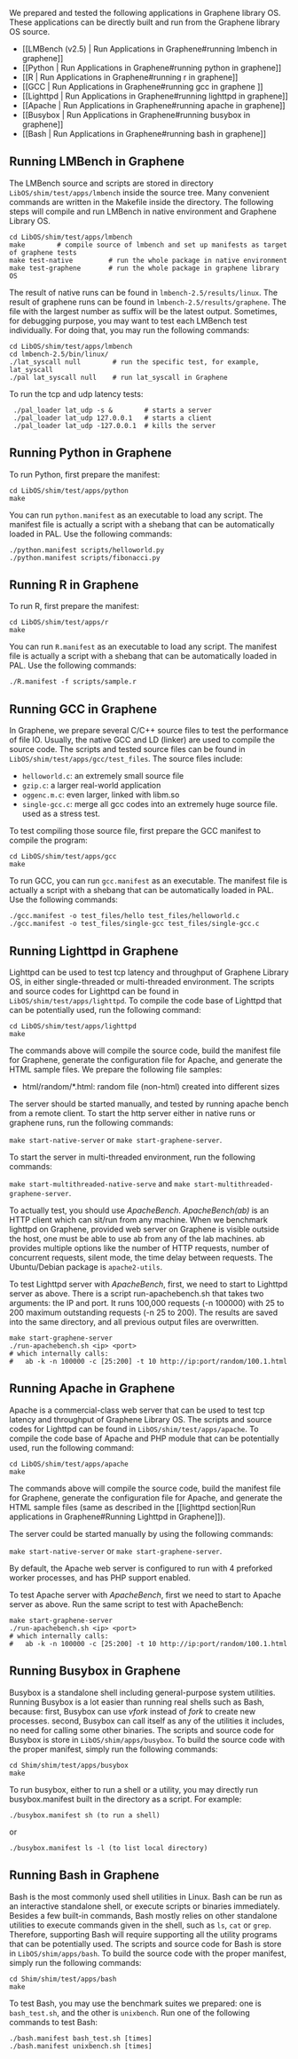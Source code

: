 We prepared and tested the following applications in Graphene library OS. These applications can be directly built and run from the Graphene library OS source.

* [[LMBench (v2.5) | Run Applications in Graphene#running lmbench in graphene]]
* [[Python | Run Applications in Graphene#running python in graphene]]
* [[R | Run Applications in Graphene#running r in graphene]]
* [[GCC | Run Applications in Graphene#running gcc in graphene ]]
* [[Lighttpd | Run Applications in Graphene#running lighttpd in graphene]]
* [[Apache | Run Applications in Graphene#running apache in graphene]]
* [[Busybox | Run Applications in Graphene#running busybox in graphene]]
* [[Bash | Run Applications in Graphene#running bash in graphene]]

## Running LMBench in Graphene

The LMBench source and scripts are stored in directory `LibOS/shim/test/apps/lmbench` inside the source tree. Many convenient commands are written in the Makefile inside the directory. The following steps will compile and run LMBench in native environment and Graphene Library OS.

    cd LibOS/shim/test/apps/lmbench
    make        # compile source of lmbench and set up manifests as target of graphene tests
    make test-native         # run the whole package in native environment
    make test-graphene       # run the whole package in graphene library OS

The result of native runs can be found in `lmbench-2.5/results/linux`. The result of graphene runs can be found in `lmbench-2.5/results/graphene`. The file with the largest number as suffix will be the latest output. Sometimes, for debugging purpose, you may want to test each LMBench test individually. For doing that, you may run the following commands:

    cd LibOS/shim/test/apps/lmbench
    cd lmbench-2.5/bin/linux/
    ./lat_syscall null        # run the specific test, for example, lat_syscall
    ./pal lat_syscall null    # run lat_syscall in Graphene

To run the tcp and udp latency tests:

     ./pal_loader lat_udp -s &        # starts a server
     ./pal_loader lat_udp 127.0.0.1   # starts a client
     ./pal_loader lat_udp -127.0.0.1  # kills the server

## Running Python in Graphene

To run Python, first prepare the manifest:

    cd LibOS/shim/test/apps/python
    make

You can run `python.manifest` as an executable to load any script. The manifest file is actually a script with a shebang that can be automatically loaded in PAL. Use the following commands:

    ./python.manifest scripts/helloworld.py
    ./python.manifest scripts/fibonacci.py



## Running R in Graphene

To run R, first prepare the manifest:

    cd LibOS/shim/test/apps/r
    make

You can run `R.manifest` as an executable to load any script. The manifest file is actually a script with a shebang that can be automatically loaded in PAL. Use the following commands:

    ./R.manifest -f scripts/sample.r


## Running GCC in Graphene

In Graphene, we prepare several C/C++ source files to test the performance of file IO. Usually, the native GCC and LD (linker) are used to compile the source code. The scripts and tested source files can be found in `LibOS/shim/test/apps/gcc/test_files`. The source files include:

* `helloworld.c`: an extremely small source file
* `gzip.c`: a larger real-world application
* `oggenc.m.c`: even larger, linked with libm.so
* `single-gcc.c`: merge all gcc codes into an extremely huge source file. used as a stress test.

To test compiling those source file, first prepare the GCC manifest to compile the program:

    cd LibOS/shim/test/apps/gcc
    make

To run GCC, you can run `gcc.manifest` as an executable. The manifest file is actually a script with a shebang that can be automatically loaded in PAL. Use the following commands:

    ./gcc.manifest -o test_files/hello test_files/helloworld.c
    ./gcc.manifest -o test_files/single-gcc test_files/single-gcc.c


## Running Lighttpd in Graphene

Lighttpd can be used to test tcp latency and throughput of Graphene Library OS, in either single-threaded or multi-threaded environment. The scripts and source codes for Lighttpd can be found in `LibOS/shim/test/apps/lighttpd`. To compile the code base of Lighttpd that can be potentially used, run the following command:

    cd LibOS/shim/test/apps/lighttpd
    make

The commands above will compile the source code, build the manifest file for Graphene, generate the configuration file for Apache, and generate the HTML sample files. We prepare the following file samples:

* html/random/*.html: random file (non-html) created into different sizes

The server should be started manually, and tested by running apache bench from a remote client. To start the http server either in native runs or graphene runs, run the following commands:

`make start-native-server` or `make start-graphene-server`.

To start the server in multi-threaded environment, run the following commands:

`make start-multithreaded-native-serve` and `make start-multithreaded-graphene-server`.

To actually test, you should use _ApacheBench_. _ApacheBench(ab)_ is an HTTP client which can sit/run from any machine. When we benchmark lighttpd on Graphene, provided web server on Graphene is visible outside the host, one must be able to use ab from any of the lab machines. ab provides multiple options like the number of HTTP requests, number of concurrent requests, silent mode, the time delay between requests. The Ubuntu/Debian package is `apache2-utils`.

To test Lighttpd server with _ApacheBench_, first, we need to start to Lighttpd server as above. There is a script run-apachebench.sh that takes two arguments: the IP and port. It runs 100,000 requests (-n 100000) with 25 to 200 maximum outstanding requests (-n 25 to 200). The results are saved into the same directory, and all previous output files are overwritten.

    make start-graphene-server
    ./run-apachebench.sh <ip> <port>
    # which internally calls:
    #   ab -k -n 100000 -c [25:200] -t 10 http://ip:port/random/100.1.html

## Running Apache in Graphene

Apache is a commercial-class web server that can be used to test tcp latency and throughput of Graphene Library OS. The scripts and source codes for Lighttpd can be found in `LibOS/shim/test/apps/apache`. To compile the code base of Apache and PHP module that can be potentially used, run the following command:

    cd LibOS/shim/test/apps/apache
    make

The commands above will compile the source code, build the manifest file for Graphene, generate the configuration file for Apache, and generate the HTML sample files (same as described in the [[lighttpd section|Run applications in Graphene#Running Lighttpd in Graphene]]).

The server could be started manually by using the following commands:

`make start-native-server` or `make start-graphene-server`.

By default, the Apache web server is configured to run with 4 preforked worker processes, and has PHP support enabled.

To test Apache server with _ApacheBench_, first we need to start to Apache server as above. Run the same script to test with ApacheBench:

    make start-graphene-server
    ./run-apachebench.sh <ip> <port>
    # which internally calls:
    #   ab -k -n 100000 -c [25:200] -t 10 http://ip:port/random/100.1.html

## Running Busybox in Graphene

Busybox is a standalone shell including general-purpose system utilities. Running Busybox is a lot easier than running real shells such as Bash, because: first, Busybox can use _vfork_ instead of _fork_ to create new processes. second, Busybox can call itself as any of the utilities it includes, no need for calling some other binaries. The scripts and source code for Busybox is store in `LibOS/shim/apps/busybox`. To build the source code with the proper manifest, simply run the following commands:

    cd Shim/shim/test/apps/busybox
    make

To run busybox, either to run a shell or a utility, you may directly run busybox.manifest built in the directory as a script. For example:

    ./busybox.manifest sh (to run a shell)

or

    ./busybox.manifest ls -l (to list local directory)

## Running Bash in Graphene

Bash is the most commonly used shell utilities in Linux. Bash can be run as an interactive standalone shell, or execute scripts or binaries immediately. Besides a few built-in commands, Bash mostly relies on other standalone utilities to execute commands given in the shell, such as `ls`, `cat` or `grep`. Therefore, supporting Bash will require supporting all the utility programs that can be potentially used. The scripts and source code for Bash is store in `LibOS/shim/apps/bash`. To build the source code with the proper manifest, simply run the following commands:

    cd Shim/shim/test/apps/bash
    make

To test Bash, you may use the benchmark suites we prepared: one is `bash_test.sh`, and the other is `unixbench`. Run one of the following commands to test Bash:

    ./bash.manifest bash_test.sh [times]
    ./bash.manifest unixbench.sh [times]
